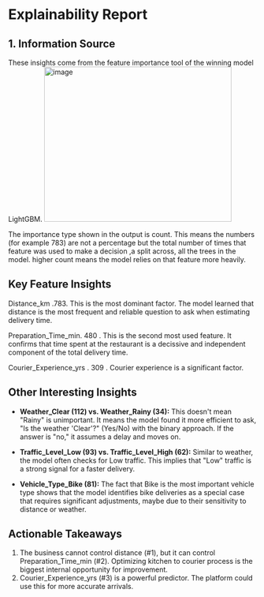 # Explainability Report

## 1. Information Source

These insights come from the feature importance tool of the winning model LightGBM.
<img width="380" height="314" alt="image" src="https://github.com/user-attachments/assets/f6e36704-c5c8-4731-ad26-5afc28f1429a" />


The importance type shown in the output is count. This means the numbers (for example 783) are not a percentage but the total number of times that feature was used to make a decision ,a split across, all the trees in the model. higher count means the model relies on that feature more heavily.

## Key Feature Insights

Distance_km .783. This is the most dominant factor. The model learned that distance is the most frequent and reliable question to ask when estimating delivery time. 

Preparation_Time_min.  480 . This is the second most used feature. It confirms that time spent at the restaurant is a decissive and independent component of the total delivery time.

Courier_Experience_yrs . 309 .  Courier experience is a significant factor.

## Other Interesting Insights

* **Weather_Clear (112) vs. Weather_Rainy (34):** This doesn't mean "Rainy" is unimportant. It means the model found it more efficient to ask, "Is the weather 'Clear'?" (Yes/No) with the binary approach. If the answer is "no," it assumes a delay and moves on.

* **Traffic_Level_Low (93) vs. Traffic_Level_High (62):** Similar to weather, the model often checks for Low traffic. This implies that "Low" traffic is a strong signal for a faster delivery.
  
* **Vehicle_Type_Bike (81):** The fact that Bike is the most important vehicle type shows that the model identifies bike deliveries as a special case that requires significant adjustments, maybe due to their sensitivity to distance or weather.

## Actionable Takeaways

1.  The business cannot control distance (#1), but it can control Preparation_Time_min (#2). Optimizing kitchen to courier process is the biggest internal opportunity for improvement.
2.  Courier_Experience_yrs (#3) is a powerful predictor. The platform could use this for more accurate arrivals. 
